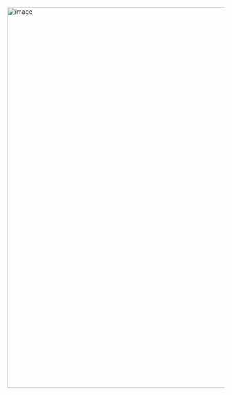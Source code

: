 <img width="881" alt="image" src="https://user-images.githubusercontent.com/91136802/146900724-b80010e5-e371-4790-994c-c8c3ca5858e7.png">

